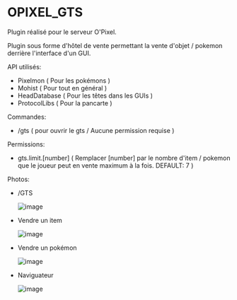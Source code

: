 # OPIXEL_GTS

Plugin réalisé pour le serveur O'Pixel.

Plugin sous forme d'hôtel de vente permettant la vente d'objet / pokemon
derrière l'interface d'un GUI.

API utilisés:
  - Pixelmon ( Pour les pokémons )
  - Mohist ( Pour tout en général )
  - HeadDatabase ( Pour les têtes dans les GUIs )
  - ProtocolLibs ( Pour la pancarte )
  
Commandes:
  - /gts ( pour ouvrir le gts / Aucune permission requise )

Permissions:
  - gts.limit.[number] ( Remplacer [number] par le nombre d'item / pokemon que le joueur peut en vente maximum à la fois. DEFAULT: 7 )

Photos:
  - /GTS
   
    ![image](https://user-images.githubusercontent.com/81443374/132006349-285fe55f-2a3c-4d28-b2b0-594109166e0e.png)    
  - Vendre un item
   
    ![image](https://user-images.githubusercontent.com/81443374/132006407-31969fe6-da55-4550-8099-33be525443b2.png)
  - Vendre un pokémon
   
    ![image](https://user-images.githubusercontent.com/81443374/132006459-b713abed-43fe-4336-b54e-dd6c2118385a.png)
  - Naviguateur
   
    ![image](https://user-images.githubusercontent.com/81443374/132006520-9b93b696-72bb-43ac-9328-d4b100ba2389.png)

